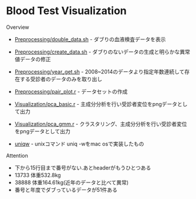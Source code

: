 Blood Test Visualization
====

Overview

- [Preprocessing/double_data.sh][1] - ダブりの血液検査データを表示
- [Preprocessing/create_data.sh][2] - ダブりのないデータの生成と明らかな異常値データの修正
- [Preprocessing/year_get.sh][3] - 2008~2014のデータより指定年数連続して存在する受診者のデータのみを取り出し
- [Preprocessing/pair_plot.r][4] - データセットの作成


- [Visualization/pca_basic.r][5] - 主成分分析を行い受診者変位をpngデータとして出力
- [Visualization/pca_gmm.r][6] - クラスタリング、主成分分析を行い受診者変位をpngデータとして出力


- [uniqw][1] - unixコマンド uniq -wをmac osで実装したもの

[1]: https://github.com/akira1110/BloodtestVisualize/blob/master/Preprocessing/double_data.sh
[2]: https://github.com/akira1110/BloodtestVisualize/blob/master/Preprocessing/create_data.sh
[3]: https://github.com/akira1110/BloodtestVisualize/blob/master/Preprocessing/year_get.sh
[4]: https://github.com/akira1110/BloodtestVisualize/blob/master/Preprocessing/pair_plot.r
[5]: https://github.com/akira1110/BloodtestVisualize/blob/master/Visualization/pca_basic.r
[6]: https://github.com/akira1110/BloodtestVisualize/blob/master/Visualization/pca_gmm.r


Attention


- 下から15行目まで番号がない.あとheaderがもうひとつある
- 13733 体重532.8kg
- 38888 体重164.61kg(近年のデータと比べて異常)
- 番号と年度でダブっているデータが51件ある
